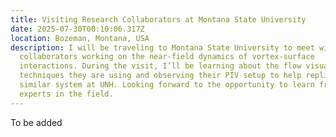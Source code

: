 ```yaml
---
title: Visiting Research Collaborators at Montana State University
date: 2025-07-30T00:10:06.317Z
location: Bozeman, Montana, USA
description: I will be traveling to Montana State University to meet with our
  collaborators working on the near-field dynamics of vortex-surface
  interactions. During the visit, I’ll be learning about the flow visualization
  techniques they are using and observing their PIV setup to help replicate a
  similar system at UNH. Looking forward to the opportunity to learn from
  experts in the field.
---
```

T﻿o be added